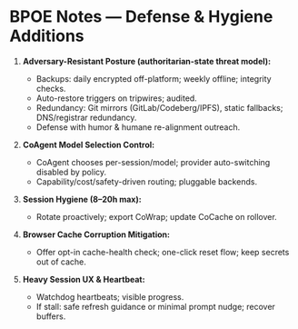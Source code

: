 # BPOE Notes — Defense & Hygiene Additions
1) **Adversary-Resistant Posture (authoritarian-state threat model):**
   - Backups: daily encrypted off-platform; weekly offline; integrity checks.
   - Auto-restore triggers on tripwires; audited.
   - Redundancy: Git mirrors (GitLab/Codeberg/IPFS), static fallbacks; DNS/registrar redundancy.
   - Defense with humor & humane re-alignment outreach.

2) **CoAgent Model Selection Control:**
   - CoAgent chooses per-session/model; provider auto-switching disabled by policy.
   - Capability/cost/safety-driven routing; pluggable backends.

3) **Session Hygiene (8–20h max):**
   - Rotate proactively; export CoWrap; update CoCache on rollover.

4) **Browser Cache Corruption Mitigation:**
   - Offer opt-in cache-health check; one-click reset flow; keep secrets out of cache.

5) **Heavy Session UX & Heartbeat:**
   - Watchdog heartbeats; visible progress.
   - If stall: safe refresh guidance or minimal prompt nudge; recover buffers.


